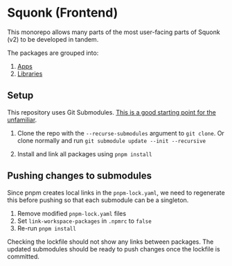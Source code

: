 # Squonk (Frontend)

This monorepo allows many parts of the most user-facing parts of Squonk (v2) to be developed in tandem.

The packages are grouped into:

1. [Apps](apps/packages.md)
2. [Libraries](libs/packages.md)

## Setup

This repository uses Git Submodules. [This is a good starting point for the unfamiliar](https://blog.bitsrc.io/how-to-utilize-submodules-within-git-repos-5dfdd1c62d09).

1. Clone the repo with the `--recurse-submodules` argument to `git clone`. Or clone normally and run `git submodule update --init --recursive`

2. Install and link all packages using `pnpm install`

## Pushing changes to submodules

Since pnpm creates local links in the `pnpm-lock.yaml`, we need to regenerate this before pushing so that each submodule can be a singleton.

1. Remove modified `pnpm-lock.yaml` files
2. Set `link-workspace-packages` in `.npmrc` to `false`
3. Re-run `pnpm install`

Checking the lockfile should not show any links between packages. The updated submodules should be ready to push changes once the lockfile is committed.
